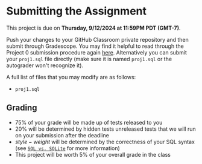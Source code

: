 # Submitting the Assignment

This project is due on **Thursday, 9/12/2024 at 11:59PM PDT (GMT-7)**.

Push your changes to your GitHub Classroom private repository and then submit through Gradescope. You may find it helpful to read through the Project 0 submission procedure again [here](../proj0/submitting.md). Alternatively you can submit your `proj1.sql` file directly \(make sure it is named `proj1.sql` or the autograder won't recognize it\).

A full list of files that you may modify are as follows:

* `proj1.sql`

## Grading

* 75% of your grade will be made up of tests released to you
* 20% will be determined by hidden tests unreleased tests that we will run on your submission after the deadline
* $style-weight$ will be determined by the correctness of your SQL syntax (see [`SQL vs. SQLite`](./sql-vs-sqlite.md#new-autograder) for more information)
* This project will be worth 5% of your overall grade in the class

